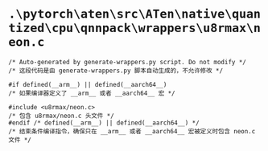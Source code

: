 # `.\pytorch\aten\src\ATen\native\quantized\cpu\qnnpack\wrappers\u8rmax\neon.c`

```
/* Auto-generated by generate-wrappers.py script. Do not modify */
/* 这段代码是由 generate-wrappers.py 脚本自动生成的，不允许修改 */

#if defined(__arm__) || defined(__aarch64__)
/* 如果编译器定义了 __arm__ 或者 __aarch64__ 宏 */

#include <u8rmax/neon.c>
/* 包含 u8rmax/neon.c 头文件 */
#endif /* defined(__arm__) || defined(__aarch64__) */
/* 结束条件编译指令，确保只在 __arm__ 或者 __aarch64__ 宏被定义时包含 neon.c 文件 */
```